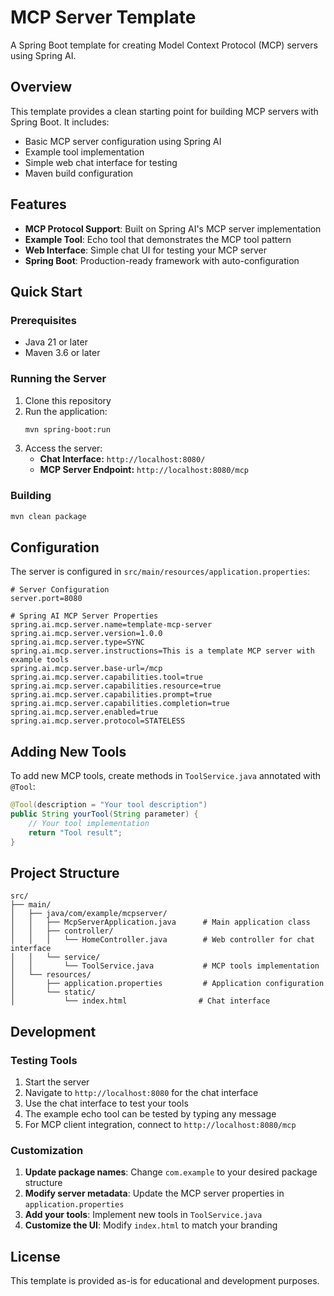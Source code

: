 # MCP Server Template

A Spring Boot template for creating Model Context Protocol (MCP) servers using Spring AI.

## Overview

This template provides a clean starting point for building MCP servers with Spring Boot. It includes:

- Basic MCP server configuration using Spring AI
- Example tool implementation
- Simple web chat interface for testing
- Maven build configuration

## Features

- **MCP Protocol Support**: Built on Spring AI's MCP server implementation
- **Example Tool**: Echo tool that demonstrates the MCP tool pattern
- **Web Interface**: Simple chat UI for testing your MCP server
- **Spring Boot**: Production-ready framework with auto-configuration

## Quick Start

### Prerequisites

- Java 21 or later
- Maven 3.6 or later

### Running the Server

1. Clone this repository
2. Run the application:
   ```bash
   mvn spring-boot:run
   ```
3. Access the server:
   - **Chat Interface:** `http://localhost:8080/` 
   - **MCP Server Endpoint:** `http://localhost:8080/mcp`

### Building

```bash
mvn clean package
```

## Configuration

The server is configured in `src/main/resources/application.properties`:

```properties
# Server Configuration
server.port=8080

# Spring AI MCP Server Properties
spring.ai.mcp.server.name=template-mcp-server
spring.ai.mcp.server.version=1.0.0
spring.ai.mcp.server.type=SYNC
spring.ai.mcp.server.instructions=This is a template MCP server with example tools
spring.ai.mcp.server.base-url=/mcp
spring.ai.mcp.server.capabilities.tool=true
spring.ai.mcp.server.capabilities.resource=true
spring.ai.mcp.server.capabilities.prompt=true
spring.ai.mcp.server.capabilities.completion=true
spring.ai.mcp.server.enabled=true
spring.ai.mcp.server.protocol=STATELESS
```

## Adding New Tools

To add new MCP tools, create methods in `ToolService.java` annotated with `@Tool`:

```java
@Tool(description = "Your tool description")
public String yourTool(String parameter) {
    // Your tool implementation
    return "Tool result";
}
```

## Project Structure

```
src/
├── main/
│   ├── java/com/example/mcpserver/
│   │   ├── McpServerApplication.java      # Main application class
│   │   ├── controller/
│   │   │   └── HomeController.java        # Web controller for chat interface
│   │   └── service/
│   │       └── ToolService.java           # MCP tools implementation
│   └── resources/
│       ├── application.properties         # Application configuration
│       └── static/
│           └── index.html                # Chat interface
```

## Development

### Testing Tools

1. Start the server
2. Navigate to `http://localhost:8080` for the chat interface
3. Use the chat interface to test your tools
4. The example echo tool can be tested by typing any message
5. For MCP client integration, connect to `http://localhost:8080/mcp`

### Customization

1. **Update package names**: Change `com.example` to your desired package structure
2. **Modify server metadata**: Update the MCP server properties in `application.properties`
3. **Add your tools**: Implement new tools in `ToolService.java`
4. **Customize the UI**: Modify `index.html` to match your branding

## License

This template is provided as-is for educational and development purposes.